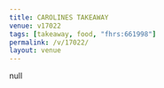 ```yaml
---
title: CAROLINES TAKEAWAY
venue: v17022
tags: [takeaway, food, "fhrs:661998"]
permalink: /v/17022/
layout: venue
---
```

null